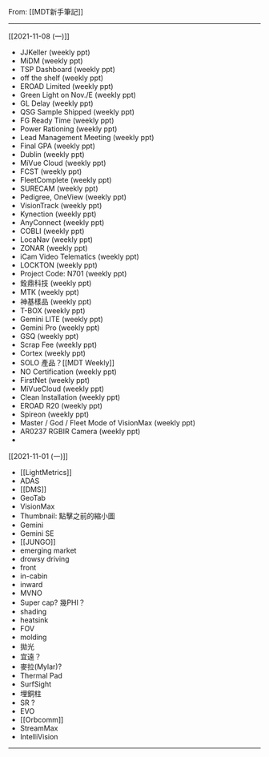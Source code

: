 From: [[MDT新手筆記]]

---

[[2021-11-08 (一)]]
- JJKeller (weekly ppt)
- MiDM (weekly ppt)
- TSP Dashboard (weekly ppt)
- off the shelf (weekly ppt)
- EROAD Limited (weekly ppt)
- Green Light on Nov./E (weekly ppt)
- GL Delay (weekly ppt)
- QSG Sample Shipped (weekly ppt)
- FG Ready Time (weekly ppt)
- Power Rationing (weekly ppt)
- Lead Management Meeting (weekly ppt)
- Final GPA (weekly ppt)
- Dublin (weekly ppt)
- MiVue Cloud (weekly ppt)
- FCST  (weekly ppt)
- FleetComplete  (weekly ppt)
- SURECAM  (weekly ppt)
- Pedigree, OneView  (weekly ppt)
- VisionTrack  (weekly ppt)
- Kynection  (weekly ppt)
- AnyConnect  (weekly ppt)
- COBLI  (weekly ppt)
- LocaNav  (weekly ppt)
- ZONAR  (weekly ppt)
- iCam Video Telematics  (weekly ppt)
- LOCKTON  (weekly ppt)
- Project Code: N701  (weekly ppt)
- 銓鼎科技  (weekly ppt)
- MTK  (weekly ppt)
- 神基樣品  (weekly ppt)
- T-BOX  (weekly ppt)
- Gemini LITE  (weekly ppt)
- Gemini Pro  (weekly ppt)
- GSQ  (weekly ppt)
- Scrap Fee  (weekly ppt)
- Cortex  (weekly ppt)
- SOLO 產品？[[MDT Weekly]]
- NO Certification  (weekly ppt)
- FirstNet  (weekly ppt)
- MiVueCloud  (weekly ppt)
- Clean Installation  (weekly ppt)
- EROAD R20  (weekly ppt)
- Spireon  (weekly ppt)
- Master / God / Fleet Mode of VisionMax  (weekly ppt)
- AR0237 RGBIR Camera  (weekly ppt)
- 


[[2021-11-01 (一)]]
- [[LightMetrics]]
- ADAS
- [[DMS]]
- GeoTab
- VisionMax
- Thumbnail: 點擊之前的縮小圖
- Gemini
- Gemini SE
- [[JUNGO]]
- emerging market
- drowsy driving 
- front
- in-cabin
- inward
- MVNO
- Super cap? 幾PHI？
- shading
- heatsink
- FOV
- molding
- 拋光
- 宜遠？
- 麥拉(Mylar)?
- Thermal Pad
- SurfSight
- 埋銅柱
- SR ?
- EVO
- [[Orbcomm]]
- StreamMax
- IntelliVision


---


